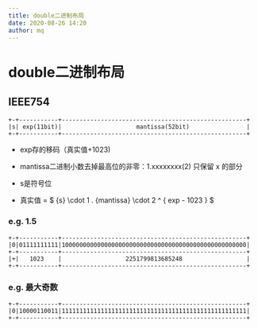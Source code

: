 ```yaml
---
title: double二进制布局
date: 2020-08-26 14:20
author: mq
---
```


# double二进制布局

## IEEE754

```
+-+-----------+----------------------------------------------------+
|s| exp(11bit)|                     mantissa(52bit)                |
+-+-----------+----------------------------------------------------+
```

* exp存的移码（真实值+1023)
* mantissa二进制小数去掉最高位的非零：1.xxxxxxxx(2) 只保留 x 的部分
* s是符号位

* 真实值 = $ {s} \cdot 1 . {mantissa} \cdot 2 ^ { exp - 1023 } $

### e.g. 1.5

```
+-+-----------+----------------------------------------------------+
|0|01111111111|1000000000000000000000000000000000000000000000000000|
+-+-----------+----------------------------------------------------+
|+|   1023    |                  2251799813685248                  |
+-+-----------+----------------------------------------------------+
```

### e.g. 最大奇数
```
+-+-----------+----------------------------------------------------+
|0|10000110011|1111111111111111111111111111111111111111111111111111|
+-+-----------+----------------------------------------------------+
```
